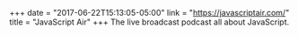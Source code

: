 +++
date = "2017-06-22T15:13:05-05:00"
link = "https://javascriptair.com/"
title = "JavaScript Air"
+++
The live broadcast podcast all about JavaScript.
<!--more-->
